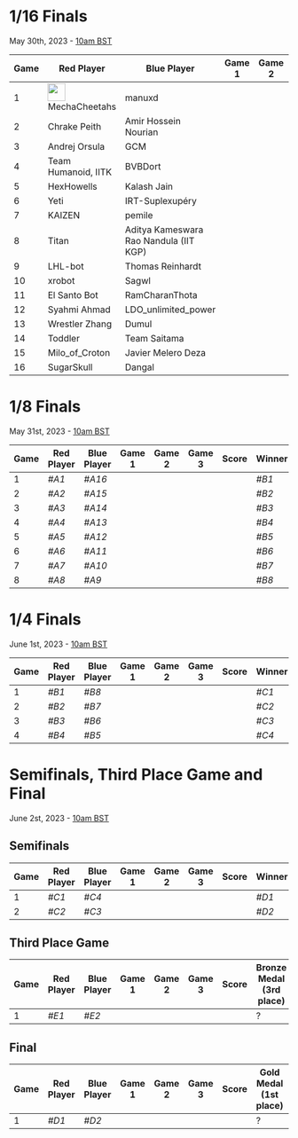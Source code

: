 # 1/16 Finals
May 30th, 2023 - [10am BST](https://dateful.com/convert/british-summer-time-bst?t=10&d=2023-05-30)

| Game | Red Player          | Blue Player                            | Game 1 | Game 2 | Game 3 | Score | Winner |
|------|---------------------|----------------------------------------|--------|--------|--------|-------|--------|
| 1    | <img src="https://webots.cloud/images/flags/ir.svg" width="32px"> MechaCheetahs       | manuxd                                 |        |        |        |       | *#A1*  |
| 2    | Chrake Peith        | Amir Hossein Nourian                   |        |        |        |       | *#A2*  |
| 3    | Andrej Orsula       | GCM                                    |        |        |        |       | *#A3*  |
| 4    | Team Humanoid, IITK | BVBDort                                |        |        |        |       | *#A4*  |
| 5    | HexHowells          | Kalash Jain                            |        |        |        |       | *#A5*  |
| 6    | Yeti                | IRT-Suplexupéry                        |        |        |        |       | *#A6*  |
| 7    | KAIZEN              | pemile                                 |        |        |        |       | *#A7*  |
| 8    | Titan               | Aditya Kameswara Rao Nandula (IIT KGP) |        |        |        |       | *#A8*  |
| 9    | LHL-bot             | Thomas Reinhardt                       |        |        |        |       | *#A9*  |
| 10   | xrobot              | Sagwl                                  |        |        |        |       | *#A10* |
| 11   | El Santo Bot        | RamCharanThota                         |        |        |        |       | *#A11* |
| 12   | Syahmi Ahmad        | LDO_unlimited_power                    |        |        |        |       | *#A12* |
| 13   | Wrestler Zhang      | Dumul                                  |        |        |        |       | *#A13* |
| 14   | Toddler             | Team Saitama                           |        |        |        |       | *#A14* |
| 15   | Milo_of_Croton      | Javier Melero Deza                     |        |        |        |       | *#A15* |
| 16   | SugarSkull          | Dangal                                 |        |        |        |       | *#A16* |

# 1/8 Finals
May 31st, 2023 - [10am BST](https://dateful.com/convert/british-summer-time-bst?t=10&d=2023-05-31)

| Game | Red Player | Blue Player | Game 1 | Game 2 | Game 3 | Score | Winner |
|------|------------|-------------|--------|--------|--------|-------|--------|
| 1    | *#A1*      | *#A16*      |        |        |        |       | *#B1*  |
| 2    | *#A2*      | *#A15*      |        |        |        |       | *#B2*  |
| 3    | *#A3*      | *#A14*      |        |        |        |       | *#B3*  |
| 4    | *#A4*      | *#A13*      |        |        |        |       | *#B4*  |
| 5    | *#A5*      | *#A12*      |        |        |        |       | *#B5*  |
| 6    | *#A6*      | *#A11*      |        |        |        |       | *#B6*  |
| 7    | *#A7*      | *#A10*      |        |        |        |       | *#B7*  |
| 8    | *#A8*      | *#A9*       |        |        |        |       | *#B8*  |

# 1/4 Finals
June 1st, 2023 - [10am BST](https://dateful.com/convert/british-summer-time-bst?t=10&d=2023-06-01)

| Game | Red Player | Blue Player | Game 1 | Game 2 | Game 3 | Score | Winner |
|------|------------|-------------|--------|--------|--------|-------|--------|
| 1    | *#B1*      | *#B8*       |        |        |        |       | *#C1*  |
| 2    | *#B2*      | *#B7*       |        |        |        |       | *#C2*  |
| 3    | *#B3*      | *#B6*       |        |        |        |       | *#C3*  |
| 4    | *#B4*      | *#B5*       |        |        |        |       | *#C4*  |

# Semifinals, Third Place Game and Final
June 2st, 2023 - [10am BST](https://dateful.com/convert/british-summer-time-bst?t=10&d=2023-06-01)

## Semifinals

| Game | Red Player | Blue Player | Game 1 | Game 2 | Game 3 | Score | Winner | Looser |
|------|------------|-------------|--------|--------|--------|-------|--------|--------|
| 1    | *#C1*      | *#C4*       |        |        |        |       | *#D1*  | *#E1*  |
| 2    | *#C2*      | *#C3*       |        |        |        |       | *#D2*  | *#E2*  |

## Third Place Game

| Game | Red Player | Blue Player | Game 1 | Game 2 | Game 3 | Score | Bronze Medal (3rd place) |
|------|------------|-------------|--------|--------|--------|-------|--------------------------|
| 1    | *#E1*      | *#E2*       |        |        |        |       |                        ? |

## Final

| Game | Red Player | Blue Player | Game 1 | Game 2 | Game 3 | Score | Gold Medal (1st place) | Silver Medal (2nd place) |
|------|------------|-------------|--------|--------|--------|-------|------------------------|--------------------------|
| 1    | *#D1*      | *#D2*       |        |        |        |       |                      ? |                        ? |


